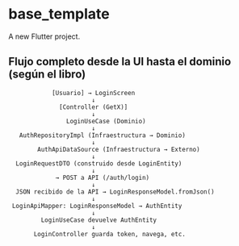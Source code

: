# base_template

A new Flutter project.

## Flujo completo desde la UI hasta el dominio (según el libro)

                [Usuario] → LoginScreen
                           ↓
                  [Controller (GetX)]
                           ↓
                    LoginUseCase (Dominio)
                           ↓
       AuthRepositoryImpl (Infraestructura → Dominio)
                           ↓
            AuthApiDataSource (Infraestructura → Externo)
                           ↓
      LoginRequestDTO (construido desde LoginEntity)
                           ↓
                 → POST a API (/auth/login)
                           ↓
      JSON recibido de la API → LoginResponseModel.fromJson()
                           ↓
     LoginApiMapper: LoginResponseModel → AuthEntity
                           ↓
             LoginUseCase devuelve AuthEntity
                           ↓
           LoginController guarda token, navega, etc.
